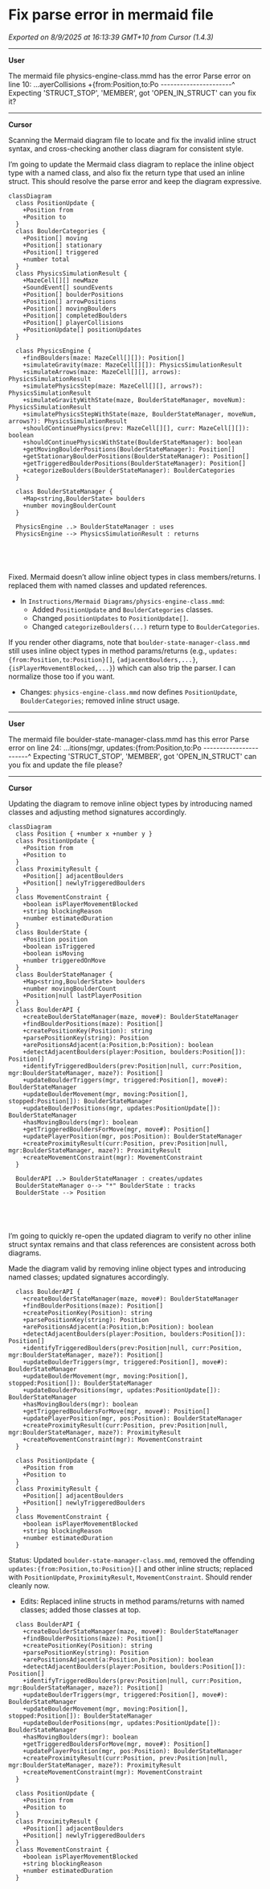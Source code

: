# Fix parse error in mermaid file
_Exported on 8/9/2025 at 16:13:39 GMT+10 from Cursor (1.4.3)_

---

**User**

The mermaid file physics-engine-class.mmd has the error Parse error on line 10:
...ayerCollisions    +{from:Position,to:Po
----------------------^
Expecting 'STRUCT_STOP', 'MEMBER', got 'OPEN_IN_STRUCT' can you fix it?

---

**Cursor**

Scanning the Mermaid diagram file to locate and fix the invalid inline struct syntax, and cross-checking another class diagram for consistent style.

I’m going to update the Mermaid class diagram to replace the inline object type with a named class, and also fix the return type that used an inline struct. This should resolve the parse error and keep the diagram expressive.

```mermaid.radar
classDiagram
  class PositionUpdate {
    +Position from
    +Position to
  }
  class BoulderCategories {
    +Position[] moving
    +Position[] stationary
    +Position[] triggered
    +number total
  }
  class PhysicsSimulationResult {
    +MazeCell[][] newMaze
    +SoundEvent[] soundEvents
    +Position[] boulderPositions
    +Position[] arrowPositions
    +Position[] movingBoulders
    +Position[] completedBoulders
    +Position[] playerCollisions
    +PositionUpdate[] positionUpdates
  }

  class PhysicsEngine {
    +findBoulders(maze: MazeCell[][]): Position[]
    +simulateGravity(maze: MazeCell[][]): PhysicsSimulationResult
    +simulateArrows(maze: MazeCell[][], arrows): PhysicsSimulationResult
    +simulatePhysicsStep(maze: MazeCell[][], arrows?): PhysicsSimulationResult
    +simulateGravityWithState(maze, BoulderStateManager, moveNum): PhysicsSimulationResult
    +simulatePhysicsStepWithState(maze, BoulderStateManager, moveNum, arrows?): PhysicsSimulationResult
    +shouldContinuePhysics(prev: MazeCell[][], curr: MazeCell[][]): boolean
    +shouldContinuePhysicsWithState(BoulderStateManager): boolean
    +getMovingBoulderPositions(BoulderStateManager): Position[]
    +getStationaryBoulderPositions(BoulderStateManager): Position[]
    +getTriggeredBoulderPositions(BoulderStateManager): Position[]
    +categorizeBoulders(BoulderStateManager): BoulderCategories
  }

  class BoulderStateManager {
    +Map<string,BoulderState> boulders
    +number movingBoulderCount
  }

  PhysicsEngine ..> BoulderStateManager : uses
  PhysicsEngine --> PhysicsSimulationResult : returns





```

Fixed. Mermaid doesn’t allow inline object types in class members/returns. I replaced them with named classes and updated references.

- In `Instructions/Mermaid Diagrams/physics-engine-class.mmd`:
  - Added `PositionUpdate` and `BoulderCategories` classes.
  - Changed `positionUpdates` to `PositionUpdate[]`.
  - Changed `categorizeBoulders(...)` return type to `BoulderCategories`.

If you render other diagrams, note that `boulder-state-manager-class.mmd` still uses inline object types in method params/returns (e.g., `updates:{from:Position,to:Position}[]`, `{adjacentBoulders,...}`, `{isPlayerMovementBlocked,...}`) which can also trip the parser. I can normalize those too if you want.

- Changes: `physics-engine-class.mmd` now defines `PositionUpdate`, `BoulderCategories`; removed inline struct usage.

---

**User**

The mermaid file boulder-state-manager-class.mmd has this error Parse error on line 24:
...itions(mgr, updates:{from:Position,to:Po
-----------------------^
Expecting 'STRUCT_STOP', 'MEMBER', got 'OPEN_IN_STRUCT' can you fix and update the file please?

---

**Cursor**

Updating the diagram to remove inline object types by introducing named classes and adjusting method signatures accordingly.

```mermaid.radar
classDiagram
  class Position { +number x +number y }
  class PositionUpdate {
    +Position from
    +Position to
  }
  class ProximityResult {
    +Position[] adjacentBoulders
    +Position[] newlyTriggeredBoulders
  }
  class MovementConstraint {
    +boolean isPlayerMovementBlocked
    +string blockingReason
    +number estimatedDuration
  }
  class BoulderState {
    +Position position
    +boolean isTriggered
    +boolean isMoving
    +number triggeredOnMove
  }
  class BoulderStateManager {
    +Map<string,BoulderState> boulders
    +number movingBoulderCount
    +Position|null lastPlayerPosition
  }
  class BoulderAPI {
    +createBoulderStateManager(maze, move#): BoulderStateManager
    +findBoulderPositions(maze): Position[]
    +createPositionKey(Position): string
    +parsePositionKey(string): Position
    +arePositionsAdjacent(a:Position,b:Position): boolean
    +detectAdjacentBoulders(player:Position, boulders:Position[]): Position[]
    +identifyTriggeredBoulders(prev:Position|null, curr:Position, mgr:BoulderStateManager, maze?): Position[]
    +updateBoulderTriggers(mgr, triggered:Position[], move#): BoulderStateManager
    +updateBoulderMovement(mgr, moving:Position[], stopped:Position[]): BoulderStateManager
    +updateBoulderPositions(mgr, updates:PositionUpdate[]): BoulderStateManager
    +hasMovingBoulders(mgr): boolean
    +getTriggeredBouldersForMove(mgr, move#): Position[]
    +updatePlayerPosition(mgr, pos:Position): BoulderStateManager
    +createProximityResult(curr:Position, prev:Position|null, mgr:BoulderStateManager, maze?): ProximityResult
    +createMovementConstraint(mgr): MovementConstraint
  }

  BoulderAPI ..> BoulderStateManager : creates/updates
  BoulderStateManager o--> "*" BoulderState : tracks
  BoulderState --> Position





```

I’m going to quickly re-open the updated diagram to verify no other inline struct syntax remains and that class references are consistent across both diagrams.

Made the diagram valid by removing inline object types and introducing named classes; updated signatures accordingly.

```35:43:Instructions/Mermaid Diagrams/boulder-state-manager-class.mmd
  class BoulderAPI {
    +createBoulderStateManager(maze, move#): BoulderStateManager
    +findBoulderPositions(maze): Position[]
    +createPositionKey(Position): string
    +parsePositionKey(string): Position
    +arePositionsAdjacent(a:Position,b:Position): boolean
    +detectAdjacentBoulders(player:Position, boulders:Position[]): Position[]
    +identifyTriggeredBoulders(prev:Position|null, curr:Position, mgr:BoulderStateManager, maze?): Position[]
    +updateBoulderTriggers(mgr, triggered:Position[], move#): BoulderStateManager
    +updateBoulderMovement(mgr, moving:Position[], stopped:Position[]): BoulderStateManager
    +updateBoulderPositions(mgr, updates:PositionUpdate[]): BoulderStateManager
    +hasMovingBoulders(mgr): boolean
    +getTriggeredBouldersForMove(mgr, move#): Position[]
    +updatePlayerPosition(mgr, pos:Position): BoulderStateManager
    +createProximityResult(curr:Position, prev:Position|null, mgr:BoulderStateManager, maze?): ProximityResult
    +createMovementConstraint(mgr): MovementConstraint
  }
```

```2:15:Instructions/Mermaid Diagrams/boulder-state-manager-class.mmd
  class PositionUpdate {
    +Position from
    +Position to
  }
  class ProximityResult {
    +Position[] adjacentBoulders
    +Position[] newlyTriggeredBoulders
  }
  class MovementConstraint {
    +boolean isPlayerMovementBlocked
    +string blockingReason
    +number estimatedDuration
  }
```

Status: Updated `boulder-state-manager-class.mmd`, removed the offending `updates:{from:Position,to:Position}[]` and other inline structs; replaced with `PositionUpdate`, `ProximityResult`, `MovementConstraint`. Should render cleanly now.

- Edits: Replaced inline structs in method params/returns with named classes; added those classes at top.

```plaintext
  class BoulderAPI {
    +createBoulderStateManager(maze, move#): BoulderStateManager
    +findBoulderPositions(maze): Position[]
    +createPositionKey(Position): string
    +parsePositionKey(string): Position
    +arePositionsAdjacent(a:Position,b:Position): boolean
    +detectAdjacentBoulders(player:Position, boulders:Position[]): Position[]
    +identifyTriggeredBoulders(prev:Position|null, curr:Position, mgr:BoulderStateManager, maze?): Position[]
    +updateBoulderTriggers(mgr, triggered:Position[], move#): BoulderStateManager
    +updateBoulderMovement(mgr, moving:Position[], stopped:Position[]): BoulderStateManager
    +updateBoulderPositions(mgr, updates:PositionUpdate[]): BoulderStateManager
    +hasMovingBoulders(mgr): boolean
    +getTriggeredBouldersForMove(mgr, move#): Position[]
    +updatePlayerPosition(mgr, pos:Position): BoulderStateManager
    +createProximityResult(curr:Position, prev:Position|null, mgr:BoulderStateManager, maze?): ProximityResult
    +createMovementConstraint(mgr): MovementConstraint
  }
```

```plaintext
  class PositionUpdate {
    +Position from
    +Position to
  }
  class ProximityResult {
    +Position[] adjacentBoulders
    +Position[] newlyTriggeredBoulders
  }
  class MovementConstraint {
    +boolean isPlayerMovementBlocked
    +string blockingReason
    +number estimatedDuration
  }
```

